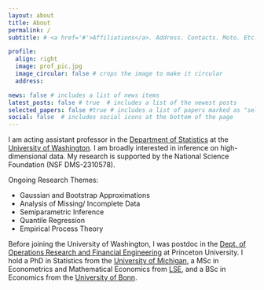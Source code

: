 ```yaml
---
layout: about
title: About
permalink: /
subtitle: # <a href='#'>Affiliations</a>. Address. Contacts. Moto. Etc.

profile:
  align: right
  image: prof_pic.jpg
  image_circular: false # crops the image to make it circular
  address: 

news: false # includes a list of news items
latest_posts: false # true  # includes a list of the newest posts
selected_papers: false #true # includes a list of papers marked as "selected={true}"
social: false  # includes social icons at the bottom of the page
---
```


I am acting assistant professor in the [Department of Statistics](https://stat.uw.edu) at the [University of Washington](https://www.washington.edu). I am broadly interested in inference on high-dimensional data. My research is supported by the National Science Foundation (NSF DMS-2310578). 

Ongoing Research Themes:
 * Gaussian and Bootstrap Approximations
 * Analysis of Missing/ Incomplete Data
 * Semiparametric Inference
 * Quantile Regression
 * Empirical Process Theory

Before joining the University of Washington, I was postdoc in the [Dept. of Operations Research and Financial Engineering](https://orfe.princeton.edu) at Princeton University. I hold a PhD in Statistics from the [University of Michigan](https://lsa.umich.edu/stats), a MSc in Econometrics and Mathematical Economics from [LSE](https://www.lse.ac.uk), and a BSc in Economics from the [University of Bonn](https://www.uni-bonn.de/de?set_language=de). 

